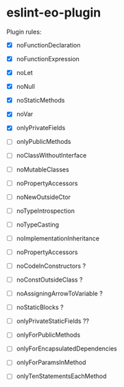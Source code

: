 # eslint-eo-plugin

Plugin rules:

- [x] noFunctionDeclaration
- [x] noFunctionExpression
- [x] noLet
- [x] noNull
- [x] noStaticMethods
- [x] noVar
- [x] onlyPrivateFields

- [ ] onlyPublicMethods
- [ ] noClassWithoutInterface
- [ ] noMutableClasses
- [ ] noPropertyAccessors
- [ ] noNewOutsideCtor
- [ ] noTypeIntrospection
- [ ] noTypeCasting
- [ ] noImplementationInheritance
- [ ] noPropertyAccessors

- [ ] noCodeInConstructors ?
- [ ] noConstOutsideClass ?
- [ ] noAssigningArrowToVariable ?
- [ ] noStaticBlocks ?
- [ ] onlyPrivateStaticFields ??

- [ ] onlyForPublicMethods
- [ ] onlyForEncapsulatedDependencies
- [ ] onlyForParamsInMethod
- [ ] onlyTenStatementsEachMethod
